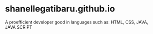 # shanellegatibaru.github.io
A proefficient developer good in languages such as: HTML, CSS, JAVA, JAVA SCRIPT
